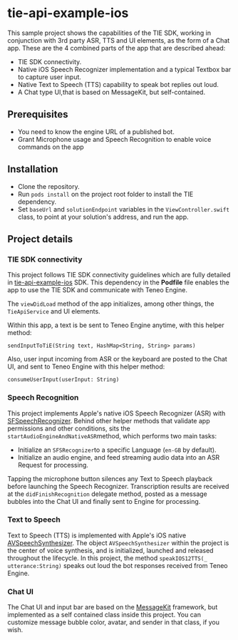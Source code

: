 # tie-api-example-ios

This sample project shows the capabilities of the TIE SDK, working in conjunction with 3rd party ASR, TTS and UI elements, as the form of a Chat app. These are the 4 combined parts of the app that are described ahead:
   - TIE SDK connectivity.
   - Native iOS Speech Recognizer implementation and a typical Textbox bar to capture user input. 
   - Native Text to Speech (TTS) capability to speak bot replies out loud.
   - A Chat type UI,that is based on MessageKit, but self-contained.

## Prerequisites
   - You need to know the engine URL of a published bot.
   - Grant Microphone usage and Speech Recognition to enable voice commands on the app

## Installation
   - Clone the repository.
   - Run `pods install` on the project root folder to install the TIE dependency.
   - Set `baseUrl` and `solutionEndpoint` variables in the `ViewController.swift` class, to point at your solution's address, and run the app.


## Project details
### TIE SDK connectivity
This project follows TIE SDK connectivity guidelines which are fully detailed in [tie-api-example-ios](https://github.com/artificialsolutions/tie-api-example-ios) SDK. This dependency in the **Podfile** file enables the app to use the TIE SDK and communicate with Teneo Engine.

The `viewDidLoad` method of the app initializes, among other things, the `TieApiService` and UI elements.

Within this app, a text is be sent to Teneo Engine anytime, with this helper method:

```
sendInputToTiE(String text, HashMap<String, String> params)
```

Also, user input incoming from ASR or the keyboard are posted to the Chat UI, and sent to Teneo Engine with this helper method: 

```
consumeUserInput(userInput: String)
```

### Speech Recognition
This project implements Apple's native iOS Speech Recognizer (ASR) with [SFSpeechRecognizer](https://developer.apple.com/documentation/speech/sfspeechrecognizer). Behind other helper methods that validate app permissions and other conditions, sits the `startAudioEngineAndNativeASR`method, which performs two main tasks:

- Initialize an `SFSRecognizer`to a specific Language (`en-GB` by default).
- Initialize an audio engine, and feed streaming audio data into an ASR Request for processing.

Tapping the microphone button silences any Text to Speech playback before launching the Speech Recognizer. Transcription results are received at the `didFinishRecognition` delegate method, posted as a message bubbles into the Chat UI and finally sent to Engine for processing.

### Text to Speech
Text to Speech (TTS) is implemented with Apple's iOS native [AVSpeechSynthesizer](https://developer.apple.com/documentation/avfoundation/avspeechsynthesizer). The object `AVSpeechSynthesizer` within the project is the center of voice synthesis, and is initialized, launched and released throughout the lifecycle. In this project, the method `speakIOS12TTS(_ utterance:String)` speaks out loud the bot responses received from Teneo Engine.

### Chat UI
The Chat UI and input bar are based on the [MessageKit](https://github.com/MessageKit/MessageKit) framework, but implemented as a self contained class inside this project.
You can customize message bubble color, avatar, and sender in that class, if you wish. 
